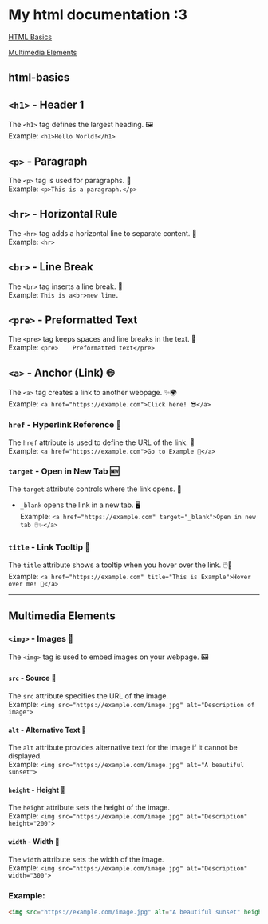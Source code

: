 # My html documentation :3

[HTML Basics](#html-basics)

[Multimedia Elements](#multimedia-elements)

## html-basics

## `<h1>` - Header 1
The `<h1>` tag defines the largest heading. 🖼️  
Example: `<h1>Hello World!</h1>`

## `<p>` - Paragraph
The `<p>` tag is used for paragraphs. 📄  
Example: `<p>This is a paragraph.</p>`

## `<hr>` - Horizontal Rule
The `<hr>` tag adds a horizontal line to separate content. 🌈  
Example: `<hr>`

## `<br>` - Line Break
The `<br>` tag inserts a line break. 🌟  
Example: `This is a<br>new line.`

## `<pre>` - Preformatted Text
The `<pre>` tag keeps spaces and line breaks in the text. 🌿  
Example: `<pre>    Preformatted text</pre>`
## `<a>` - Anchor (Link) 🌐
The `<a>` tag creates a link to another webpage. ✨🌍  
Example: `<a href="https://example.com">Click here! 😎</a>`

### `href` - Hyperlink Reference 🔗
The `href` attribute is used to define the URL of the link. 🌈  
Example: `<a href="https://example.com">Go to Example 🌟</a>`

### `target` - Open in New Tab 🆕
The `target` attribute controls where the link opens. 💫  
- `_blank` opens the link in a new tab. 🖥️  
Example: `<a href="https://example.com" target="_blank">Open in new tab 🖱️✨</a>`

### `title` - Link Tooltip 📝
The `title` attribute shows a tooltip when you hover over the link. 🖱️👀  
Example: `<a href="https://example.com" title="This is Example">Hover over me! 🤩</a>`

--------------------------

## Multimedia Elements

### `<img>` - Images 📸
The `<img>` tag is used to embed images on your webpage. 🖼️

#### `src` - Source 🔗
The `src` attribute specifies the URL of the image.  
Example: `<img src="https://example.com/image.jpg" alt="Description of image">`

#### `alt` - Alternative Text 📝
The `alt` attribute provides alternative text for the image if it cannot be displayed.  
Example: `<img src="https://example.com/image.jpg" alt="A beautiful sunset">`

#### `height` - Height 📏
The `height` attribute sets the height of the image.  
Example: `<img src="https://example.com/image.jpg" alt="Description" height="200">`

#### `width` - Width 📐
The `width` attribute sets the width of the image.  
Example: `<img src="https://example.com/image.jpg" alt="Description" width="300">`

### Example:
```html
<img src="https://example.com/image.jpg" alt="A beautiful sunset" height="200" width="300">
